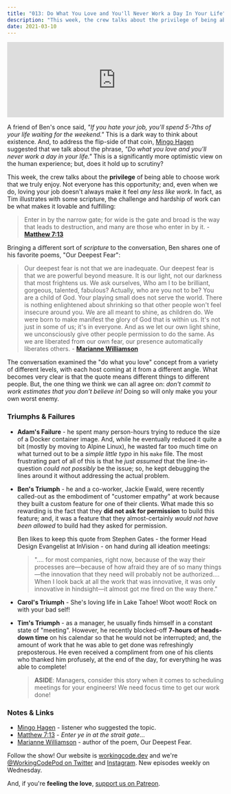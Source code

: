 ```yaml
---
title: "013: Do What You Love and You'll Never Work a Day In Your Life"
description: "This week, the crew talks about the privilege of being able to choose work that we truly enjoy. Not everyone has this opportunity; and, even when we do, loving your job doesn't always make it feel any less like work."
date: 2021-03-10
---
```


<iframe allow="autoplay *; encrypted-media *; fullscreen *" frameborder="0" height="175" style="width:100%;max-width:900px;overflow:hidden;background:transparent;" sandbox="allow-forms allow-popups allow-same-origin allow-scripts allow-storage-access-by-user-activation allow-top-navigation-by-user-activation" src="https://embed.podcasts.apple.com/us/podcast/013-do-what-you-love-and-youll-never-work-a-day-in-your-life/id1544142288?i=1000512391275"></iframe>

A friend of Ben's once said, _"If you hate your job, you'll spend 5-7ths of your life waiting for the weekend."_ This is a dark way to think about existence. And, to address the flip-side of that coin, [Mingo Hagen][mingo-hagen] suggested that we talk about the phrase, _"Do what you love and you'll never work a day in your life."_ This is a significantly more optimistic view on the human experience; but, does it hold up to scrutiny?

This week, the crew talks about the **privilege** of being able to choose work that we truly enjoy. Not everyone has this opportunity; and, even when we do, loving your job doesn't always make it feel _any less like work_. In fact, as Tim illustrates with some scripture, the challenge and hardship of work can be what makes it lovable and fulfilling:

> Enter in by the narrow gate; for wide is the gate and broad is the way that leads to destruction, and many are those who enter in by it. - [**Matthew 7:13**][matthew]

Bringing a different sort of _scripture_ to the conversation, Ben shares one of his favorite poems, "Our Deepest Fear":

> Our deepest fear is not that we are inadequate. Our deepest fear is that we are powerful beyond measure. It is our light, not our darkness that most frightens us. We ask ourselves, Who am I to be brilliant, gorgeous, talented, fabulous? Actually, who are you not to be? You are a child of God. Your playing small does not serve the world. There is nothing enlightened about shrinking so that other people won't feel insecure around you. We are all meant to shine, as children do. We were born to make manifest the glory of God that is within us. It's not just in some of us; it's in everyone. And as we let our own light shine, we unconsciously give other people permission to do the same. As we are liberated from our own fear, our presence automatically liberates others. - [**Marianne Williamson**][marianne-williamson]

The conversation examined the "do what you love" concept from a variety of different levels, with each host coming at it from a different angle. What becomes very clear is that the quote means different things to different people. But, the one thing we think we can all agree on: _don't commit to work estimates that you don't believe in!_ Doing so will only make you your own worst enemy.

### Triumphs &amp; Failures

- **Adam's Failure** - he spent many person-hours trying to reduce the size of a Docker container image. And, while he eventually reduced it quite a bit (mostly by moving to Alpine Linux), he wasted far too much time on what turned out to be a _simple little typo_ in his `make` file. The most frustrating part of all of this is that he _just assumed_ that the line-in-question _could not possibly_ be the issue; so, he kept debugging the lines around it without addressing the actual problem.

- **Ben's Triumph** - he and a co-worker, Jackie Ewald, were recently called-out as the embodiment of "customer empathy" at work because they built a custom feature for one of their clients. What made this so rewarding is the fact that they **did not ask for permission** to build this feature; and, it was a feature that they almost-certainly _would not have been allowed_ to build had they asked for permission.

  Ben likes to keep this quote from Stephen Gates - the former Head Design Evangelist at InVision - on hand during all ideation meetings:

  > ".... for most companies, right now, because of the way their processes are—because of how afraid they are of so many things—the innovation that they need will probably not be authorized.... When I look back at all the work that was innovative, it was only innovative in hindsight—it almost got me fired on the way there."

- **Carol's Triumph** - She's loving life in Lake Tahoe! Woot woot! Rock on with your bad self!

- **Tim's Triumph** - as a manager, he usually finds himself in a constant state of "meeting". However, he recently blocked-off **7-hours of heads-down time** on his calendar so that he would not be interrupted; and, the amount of work that he was able to get done was refreshingly preposterous. He even received a compliment from one of his clients who thanked him profusely, at the end of the day, for everything he was able to complete!

  > **ASIDE**: Managers, consider this story when it comes to scheduling meetings for your engineers! We need focus time to get our work done!

### Notes &amp; Links

- [Mingo Hagen][mingo-hagen] - listener who suggested the topic.
- [Matthew 7:13][matthew] - _Enter ye in at the strait gate_...
- [Marianne Williamson][marianne-williamson] - author of the poem, Our Deepest Fear.

Follow the show! Our website is [workingcode.dev][working-code] and we're [@WorkingCodePod on Twitter][working-code-twitter] and [Instagram][working-code-instagram]. New episodes weekly on Wednesday.

And, if you're **feeling the love**, [support us on Patreon][working-code-patreon].

[marianne-williamson]: https://en.wikiquote.org/wiki/Marianne_Williamson
[matthew]: https://en.wikipedia.org/wiki/Matthew_7:13
[mingo-hagen]: https://mingo.nl/
[working-code]: https://workingcode.dev/
[working-code-instagram]: https://www.instagram.com/workingcodepod/
[working-code-patreon]: https://www.patreon.com/workingcodepod
[working-code-twitter]: https://twitter.com/WorkingCodePod
